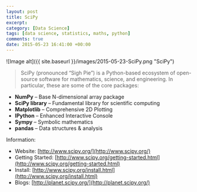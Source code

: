 ```yaml
---
layout: post
title: SciPy
excerpt:
category: [Data Science]
tags: [data science, statistics, maths, python]
comments: true
date: 2015-05-23 16:41:00 +00:00
---
```


![Image alt]({{ site.baseurl }}/images/2015-05-23-SciPy.png "SciPy")

>SciPy (pronounced “Sigh Pie”) is a Python-based ecosystem of open-source software 
for mathematics, science, and engineering. In particular, these are some of the core packages:

<!-- more -->

+ **NumPy** – Base N-dimensional array package
+ **SciPy library** – Fundamental library for scientific computing
+ **Matplotlib** – Comprehensive 2D Plotting
+ **IPython** – Enhanced Interactive Console
+ **Sympy** – Symbolic mathematics
+ **pandas** – Data structures & analysis

Information:

- Website: [http://www.scipy.org/](http://www.scipy.org/)
- Getting Started: [http://www.scipy.org/getting-started.html](http://www.scipy.org/getting-started.html)
- Install: [http://www.scipy.org/install.html](http://www.scipy.org/install.html)
- Blogs: [http://planet.scipy.org/](http://planet.scipy.org/)
